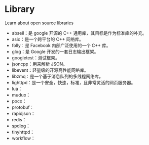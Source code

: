 # Library
Learn about open source libraries

- abseil：是 google 开源的 C++ 通用库，其目标是作为标准库的补充。
- asio：是一个跨平台的 C++ 网络库。
- folly：是 Facebook 内部广泛使用的一个 C++ 库。
- glog：是 Google 开发的一套日志输出框架。
- googletest：测试框架。
- jsoncpp：用来解析 JSON。
- libevent：轻量级的开源高性能网络库。
- libzmq：是一个基于消息队列的多线程网络库。
- lighttpd：是一个安全，快速，标准，且非常灵活的网页服务器。
- lua：
- muduo：
- poco：
- protobuf：
- rapidjson：
- redis：
- spdlog：
- tinyhttpd：
- workflow：
